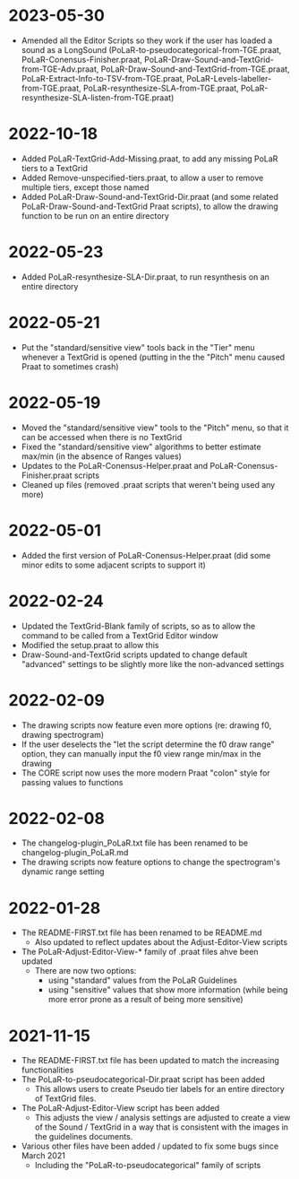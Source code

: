 # 2023-05-30
* Amended all the Editor Scripts so they work if the user has loaded a sound as a LongSound (PoLaR-to-pseudocategorical-from-TGE.praat, PoLaR-Conensus-Finisher.praat, PoLaR-Draw-Sound-and-TextGrid-from-TGE-Adv.praat, PoLaR-Draw-Sound-and-TextGrid-from-TGE.praat, PoLaR-Extract-Info-to-TSV-from-TGE.praat, PoLaR-Levels-labeller-from-TGE.praat, PoLaR-resynthesize-SLA-from-TGE.praat, PoLaR-resynthesize-SLA-listen-from-TGE.praat)

# 2022-10-18
* Added PoLaR-TextGrid-Add-Missing.praat, to add any missing PoLaR tiers to a TextGrid
* Added Remove-unspecified-tiers.praat, to allow a user to remove multiple tiers, except those named
* Added PoLaR-Draw-Sound-and-TextGrid-Dir.praat (and some related PoLaR-Draw-Sound-and-TextGrid Praat scripts), to allow the drawing function to be run on an entire directory


# 2022-05-23
* Added PoLaR-resynthesize-SLA-Dir.praat, to run resynthesis on an entire directory


# 2022-05-21
* Put the "standard/sensitive view" tools back in the "Tier" menu whenever a TextGrid is opened (putting in the the "Pitch" menu caused Praat to sometimes crash)


# 2022-05-19
* Moved the "standard/sensitive view" tools to the "Pitch" menu, so that it can be accessed when there is no TextGrid
* Fixed the "standard/sensitive view" algorithms to better estimate max/min (in the absence of Ranges values)
* Updates to the PoLaR-Conensus-Helper.praat and PoLaR-Conensus-Finisher.praat scripts
* Cleaned up files (removed .praat scripts that weren't being used any more)


# 2022-05-01
* Added the first version of PoLaR-Conensus-Helper.praat (did some minor edits to some adjacent scripts to support it)


# 2022-02-24
* Updated the TextGrid-Blank family of scripts, so as to allow the command to be called from a TextGrid Editor window
* Modified the setup.praat to allow this
* Draw-Sound-and-TextGrid scripts updated to change default "advanced" settings to be slightly more like the non-advanced settings


# 2022-02-09
* The drawing scripts now feature even more options (re: drawing f0, drawing spectrogram)
* If the user deselects the "let the script determine the f0 draw range" option, they can manually input the f0 view range min/max in the drawing
* The CORE script now uses the more modern Praat "colon" style for passing values to functions


# 2022-02-08
* The changelog-plugin_PoLaR.txt file has been renamed to be changelog-plugin_PoLaR.md
* The drawing scripts now feature options to change the spectrogram's dynamic range setting


# 2022-01-28
* The README-FIRST.txt file has been renamed to be README.md
	- Also updated to reflect updates about the Adjust-Editor-View scripts
* The PoLaR-Adjust-Editor-View-* family of .praat files ahve been updated
	- There are now two options:
		* using "standard" values from the PoLaR Guidelines
		* using "sensitive" values that show more information (while being more error prone as a result of being more sensitive)


# 2021-11-15
* The README-FIRST.txt file has been updated to match the increasing functionalities
* The PoLaR-to-pseudocategorical-Dir.praat script has been added
	- This allows users to create Pseudo tier labels for an entire directory of TextGrid files.
* The PoLaR-Adjust-Editor-View script has been added
	- This adjusts the view / analysis settings are adjusted to create a view of the Sound / TextGrid in a way that is consistent with the images in the guidelines documents.
* Various other files have been added / updated to fix some bugs since March 2021
	- Including the "PoLaR-to-pseudocategorical" family of scripts
